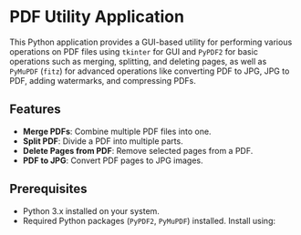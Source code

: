 # PDF Utility Application

This Python application provides a GUI-based utility for performing various operations on PDF files using `tkinter` for GUI and `PyPDF2` for basic operations such as merging, splitting, and deleting pages, as well as `PyMuPDF` (`fitz`) for advanced operations like converting PDF to JPG, JPG to PDF, adding watermarks, and compressing PDFs.

## Features

- **Merge PDFs**: Combine multiple PDF files into one.
- **Split PDF**: Divide a PDF into multiple parts.
- **Delete Pages from PDF**: Remove selected pages from a PDF.
- **PDF to JPG**: Convert PDF pages to JPG images.

## Prerequisites

- Python 3.x installed on your system.
- Required Python packages (`PyPDF2`, `PyMuPDF`) installed. Install using:

